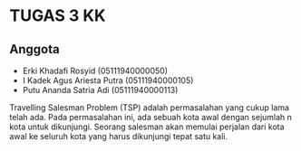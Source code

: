 # TUGAS 3 KK

## Anggota

- Erki Khadafi Rosyid (05111940000050)
- I Kadek Agus Ariesta Putra (05111940000105)
- Putu Ananda Satria Adi (05111940000113)

Travelling Salesman Problem (TSP) adalah permasalahan yang cukup lama telah ada. Pada permasalahan ini, ada sebuah kota awal dengan sejumlah n kota untuk dikunjungi. Seorang salesman akan memulai perjalan dari kota awal ke seluruh kota yang harus dikunjungi tepat satu kali.
